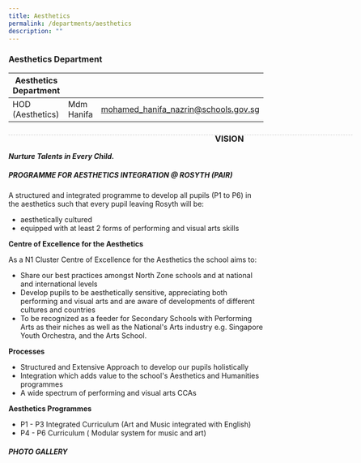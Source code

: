 ```yaml
---
title: Aesthetics
permalink: /departments/aesthetics
description: ""
---
```

### Aesthetics Department

| Aesthetics Department |  | |
| -------- | -------- | -------- |
| HOD (Aesthetics) | Mdm Hanifa | mohamed_hanifa_nazrin@schools.gov.sg |

<div style="line-height: 19.6px; width: 408px; float: left;"><div style="margin-top: 8px; margin-bottom: 8px; line-height: 19.6px; width: 680px; border-bottom: 1px dashed rgb(204, 204, 204); height: 1px; clear: both;"></div></div>

### VISION
***Nurture Talents in Every Child.***

##### PROGRAMME FOR AESTHETICS INTEGRATION @ ROSYTH (PAIR)
A structured and integrated programme to develop all pupils (P1 to P6) in the aesthetics such that every pupil leaving Rosyth will be:
* aesthetically cultured
* equipped with at least 2 forms of performing and visual arts skills 

**Centre of Excellence for the Aesthetics**

As a N1 Cluster Centre of Excellence for the Aesthetics the school aims to:
* Share our best practices amongst North Zone schools and at national and international levels
* Develop pupils to be aesthetically sensitive, appreciating both performing and visual arts and are aware of developments of different cultures and countries
* To be recognized as a feeder for Secondary Schools with Performing Arts as their niches as well as the National's Arts industry e.g. Singapore Youth Orchestra, and the Arts School.

**Processes**

* Structured and Extensive Approach to develop our pupils holistically
* Integration which adds value to the school's Aesthetics and Humanities programmes
* A wide spectrum of performing and visual arts CCAs

**Aesthetics Programmes**

* P1 - P3 Integrated Curriculum (Art and Music integrated with English)
* P4 - P6 Curriculum ( Modular system for music and art)

##### PHOTO GALLERY